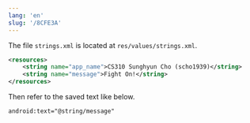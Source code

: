 ```yaml
---
lang: 'en'
slug: '/8CFE3A'
---
```


The file `strings.xml` is located at `res/values/strings.xml`.

```xml
<resources>
    <string name="app_name">CS310 Sunghyun Cho (scho1939)</string>
    <string name="message">Fight On!</string>
</resources>
```

Then refer to the saved text like below.

```xml
android:text="@string/message"
```

<head>
  <html lang="en-US"/>
</head>
